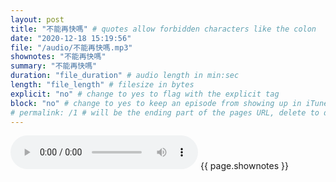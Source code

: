 ```yaml
---
layout: post
title: "不能再快嗎" # quotes allow forbidden characters like the colon
date: "2020-12-18 15:19:56"
file: "/audio/不能再快嗎.mp3"
shownotes: "不能再快嗎"
summary: "不能再快嗎"
duration: "file_duration" # audio length in min:sec
length: "file_length" # filesize in bytes
explicit: "no" # change to yes to flag with the explicit tag
block: "no" # change to yes to keep an episode from showing up in iTunes
# permalink: /1 # will be the ending part of the pages URL, delete to default to the title
---
```


<audio controls>
<source src="{{site.url}}{{site.baseurl}}{{ page.file }}" type="audio/x-mp3">
Your browser does not support the audio element.
</audio>
{{ page.shownotes }}
